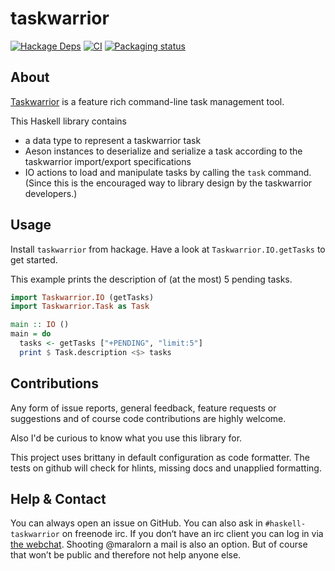 # taskwarrior

[![Hackage Deps](https://img.shields.io/hackage-deps/v/taskwarrior.svg)](http://packdeps.haskellers.com/reverse/taskwarrior)
[![CI](https://github.com/maralorn/haskell-taskwarrior/actions/workflows/haskell.yml/badge.svg)](https://github.com/maralorn/taskwarrior/actions)
[![Packaging status](https://repology.org/badge/vertical-allrepos/haskell:taskwarrior.svg?columns=3&header=)](https://repology.org/project/haskell:taskwarrior/versions)

## About

[Taskwarrior](https://taskwarrior.org) is a feature rich command-line task management tool.

This Haskell library contains

* a data type to represent a taskwarrior task
* Aeson instances to deserialize and serialize a task according to the taskwarrior import/export specifications
* IO actions to load and manipulate tasks by calling the `task` command. (Since this is the encouraged way to library design by the taskwarrior developers.)

## Usage

Install `taskwarrior` from hackage. Have a look at `Taskwarrior.IO.getTasks` to get started.

This example prints the description of (at the most) 5 pending tasks.
```haskell
import Taskwarrior.IO (getTasks)
import Taskwarrior.Task as Task

main :: IO ()
main = do
  tasks <- getTasks ["+PENDING", "limit:5"]
  print $ Task.description <$> tasks
```

## Contributions

Any form of issue reports, general feedback, feature requests or suggestions and of course code contributions are highly welcome.

Also I'd be curious to know what you use this library for.

This project uses brittany in default configuration as code formatter.
The tests on github will check for hlints, missing docs and unapplied formatting.

## Help & Contact

You can always open an issue on GitHub. You can also ask in `#haskell-taskwarrior` on freenode irc. If you don‘t have an irc client you can log in via [the webchat](https://webchat.freenode.net/#haskell-taskwarrior).
Shooting @maralorn a mail is also an option. But of course that won’t be public and therefore not help anyone else.
